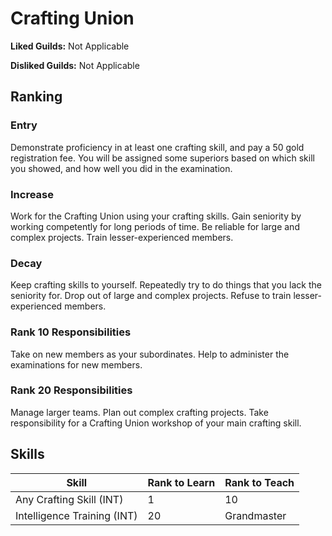 # Crafting Union

**Liked Guilds:** Not Applicable

**Disliked Guilds:** Not Applicable

## Ranking

### Entry

Demonstrate proficiency in at least one crafting skill, and pay a 50 gold registration fee. You will be assigned some superiors based on which skill you showed, and how well you did in the examination.

### Increase

Work for the Crafting Union using your crafting skills. Gain seniority by working competently for long periods of time. Be reliable for large and complex projects. Train lesser-experienced members.

### Decay

Keep crafting skills to yourself. Repeatedly try to do things that you lack the seniority for. Drop out of large and complex projects. Refuse to train lesser-experienced members.

### Rank 10 Responsibilities

Take on new members as your subordinates. Help to administer the examinations for new members.

### Rank 20 Responsibilities

Manage larger teams. Plan out complex crafting projects. Take responsibility for a Crafting Union workshop of your main crafting skill.

## Skills

| Skill | Rank to Learn | Rank to Teach |
| ---   | ---           | ---           |
| Any Crafting Skill (INT) | 1 | 10
| Intelligence Training (INT) | 20 | Grandmaster
